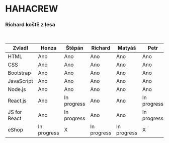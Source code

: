 # HAHACREW
<h3>Richard koště z lesa </h3><br>

<table class="table table-bordered">
  <thead class="thead-light">
  <tr>
    <th>Zvladl</th>
    <th >Honza</th>
    <th>Štěpán</th>
    <th>Richard</th>
    <th>Matyáš</th>
    <th>Petr</th>
    <th>Matěj</th>
  </tr>
    </thead>
  <tr>
    <td>HTML</td>
    <td>Ano</td>
    <td>Ano</td>
    <td>Ano</td>
    <td>Ano</td>
    <td>Ano</td>
    <td>Ano</td>
  </tr>
  <tr>
   <td>CSS</td>
    <td>Ano</td>
    <td>Ano</td>
    <td>Ano</td>
    <td>Ano</td>
    <td>Ano</td>
    <td>Ano</td>
  </tr>
  <tr>
    <td>Bootstrap</td>
    <td>Ano</td>
    <td>Ano</td>
    <td>Ano</td>
    <td>Ano</td>
    <td>Ano</td>
    <td>Ano</td>
  </tr>
  <tr>
    <td>JavaScript</td>
    <td>Ano</td>
    <td>Ano</td>
    <td>Ano</td>
    <td>Ano</td>
    <td>Ano</td>
    <td>Ano</td>
  </tr>
  <tr>
    <td>Node.js</td>
    <td>Ano</td>
    <td>Ano</td>
    <td>Ano</td>
    <td>Ano</td>
    <td>Ano</td>
    <td>Ano</td>
  </tr>
  <tr>
    <td>React.js</td>
    <td>Ano</td>
    <td>In progress</td>
    <td>Ano</td>
    <td>Ano</td>
    <td>In progress</td>
    <td>In progress</td>
  </tr>
  <tr>
    <td>JS for React</td>
    <td>Ano</td>
    <td>In progress</td>
    <td>Ano</td>
    <td>Ano</td>
    <td>In progress</td>
    <td>In progress</td>
  </tr>
  <tr>
    <td>eShop</td>
    <td>In progress</td>
    <td>X</td>
    <td>In progress</td>
    <td>In progress</td>
    <td>X</td>
    <td>X</td>
  </tr>
</table>
